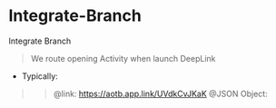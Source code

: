 # Integrate-Branch
Integrate Branch

> We route opening Activity when launch DeepLink
- Typically:
>>  @link: https://aotb.app.link/UVdkCvJKaK
>> @JSON Object:




